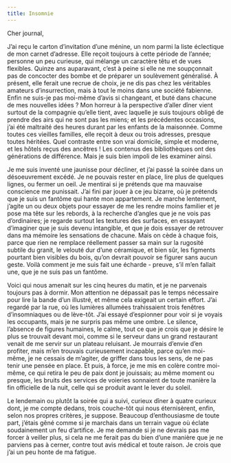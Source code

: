 ```yaml
---
title: Insomnie
---
```


Cher journal,

J’ai reçu le carton d’invitation d’une ménine, un nom parmi la liste éclectique
de mon carnet d’adresse. Elle reçoit toujours à cette période de l’année;
personne un peu curieuse, qui mélange un caractère têtu et de vues flexibles.
Quinze ans auparavant, c’est à peine si elle ne me soupçonnait pas de concocter
des bombe et de préparer un soulèvement généralisé. À présent, elle ferait une
recrue de choix, je ne dis pas chez les véritables amateurs d’insurrection,
mais à tout le moins dans une société fabienne. Enfin ne suis-je pas moi-même
d’avis si changeant, et buté dans chacune de mes nouvelles idées ? Mon horreur
à la perspective d’aller dîner vient surtout de la compagnie qu’elle tient,
avec laquelle je suis toujours obligé de prendre des airs qui ne sont pas les
miens; et les précédentes occasions, j’ai été maltraité des heures durant par
les enfants de la maisonnée. Comme toutes ces vieilles familles, elle reçoit à
deux ou trois adresses, presque toutes héritées. Quel contraste entre son vrai
domicile, simple et moderne, et les hôtels reçus des ancêtres ! Les contenus
des bibliothèques ont des générations de différence. Mais je suis bien impoli
de les examiner ainsi.

Je me suis inventé une jaunisse pour décliner, et j’ai passé la soirée dans un
désoeuvrement excédé. Je ne pouvais rester en place, lire plus de quelques
lignes, ou fermer un oeil. Je mentirai si je prétends que ma mauvaise
conscience me punissait. J’ai fini par jouer à ce jeu bizarre, où je prétends
que je suis un fantôme qui hante mon appartement. Je marche lentement, j’agite
un ou deux objets pour essayer de me les rendre moins familier et je pose ma
tête sur les rebords, à la recherche d’angles que je ne vois pas d’ordinaires;
je regarde surtout les textures des surfaces, en essayant d’imaginer que je
suis devenu intangible, et que je dois essayer de retrouver dans ma mémoire les
sensations de chacune. Mais on cède à chaque fois, parce que rien ne remplace
réellement passer sa main sur la rugosité subtile du granit, le velouté dur
d’une céramique, et bien sûr, les figments pourtant bien visibles du bois,
qu’on devrait pouvoir se figurer sans aucun geste. Voilà comment je me suis
fait une écharde - preuve, s’il m’en fallait une, que je ne suis pas un
fantôme.

Voici qui nous amenait sur les cinq heures du matin, et je ne parvenais
toujours pas à dormir. Mon attention ne dépassait pas le temps nécessaire pour
lire la bande d’un illustré, et même cela exigeait un certain effort. J’ai
regardé par la rue, où les lumières allumées trahissaient trois fenêtres
d’insomniaques ou de lève-tôt. J’ai essayé d’espionner pour voir si je voyais
les occupants, mais je ne surpris pas même une ombre. Le silence, l’absence de
figures humaines, le calme, tout ce que je crois que je désire le plus se
trouvait devant moi, comme si le serveur dans un grand restaurant venait de me
servir sur un plateau reluisant. Je mourrais d’envie d’en profiter, mais m’en
trouvais curieusement incapable, parce qu’en moi-même, je ne cessais de
m’agiter, de griffer dans tous les sens, de ne pas tenir une pensée en place.
Et puis, à force, je me mis en colère contre moi-même, ce qui retira le peu de
paix dont je jouissais; au même moment ou presque, les bruits des services de
voieries sonnaient de toute manière la fin officielle de la nuit, celle qui se
produit avant le lever du soleil.

Le lendemain ou plutôt la soirée qui a suivi, curieux dîner à quatre curieux
dont, je me compte dedans, trois couche-tôt qui nous éternisèrent, enfin, selon
nos propres critères, je suppose. Beaucoup d’enthousiasme de toute part,
j’étais gêné comme si je marchais dans un terrain vague où éclate soudainement
un feu d’artifice. Je me demande si je ne devrais pas me forcer à veiller plus,
si cela ne me ferait pas du bien d’une manière que je ne parviens pas à cerner,
contre tout avis médical et toute raison. Je crois que j’ai un peu honte de ma
fatigue.
